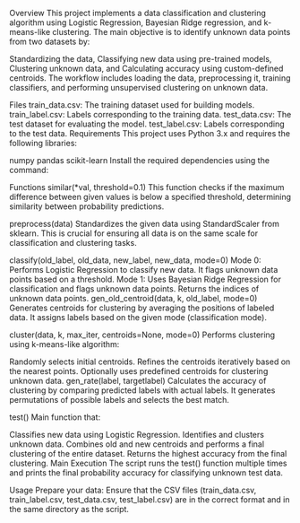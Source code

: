 Overview
This project implements a data classification and clustering algorithm using Logistic Regression, Bayesian Ridge regression, and k-means-like clustering. The main objective is to identify unknown data points from two datasets by:

Standardizing the data,
Classifying new data using pre-trained models,
Clustering unknown data, and
Calculating accuracy using custom-defined centroids.
The workflow includes loading the data, preprocessing it, training classifiers, and performing unsupervised clustering on unknown data.

Files
train_data.csv: The training dataset used for building models.
train_label.csv: Labels corresponding to the training data.
test_data.csv: The test dataset for evaluating the model.
test_label.csv: Labels corresponding to the test data.
Requirements
This project uses Python 3.x and requires the following libraries:

numpy
pandas
scikit-learn
Install the required dependencies using the command:

Functions
similar(*val, threshold=0.1)
This function checks if the maximum difference between given values is below a specified threshold, determining similarity between probability predictions.

preprocess(data)
Standardizes the given data using StandardScaler from sklearn. This is crucial for ensuring all data is on the same scale for classification and clustering tasks.

classify(old_label, old_data, new_label, new_data, mode=0)
Mode 0: Performs Logistic Regression to classify new data. It flags unknown data points based on a threshold.
Mode 1: Uses Bayesian Ridge Regression for classification and flags unknown data points.
Returns the indices of unknown data points.
gen_old_centroid(data, k, old_label, mode=0)
Generates centroids for clustering by averaging the positions of labeled data. It assigns labels based on the given mode (classification mode).

cluster(data, k, max_iter, centroids=None, mode=0)
Performs clustering using k-means-like algorithm:

Randomly selects initial centroids.
Refines the centroids iteratively based on the nearest points.
Optionally uses predefined centroids for clustering unknown data.
gen_rate(label, targetlabel)
Calculates the accuracy of clustering by comparing predicted labels with actual labels. It generates permutations of possible labels and selects the best match.

test()
Main function that:

Classifies new data using Logistic Regression.
Identifies and clusters unknown data.
Combines old and new centroids and performs a final clustering of the entire dataset.
Returns the highest accuracy from the final clustering.
Main Execution
The script runs the test() function multiple times and prints the final probability accuracy for classifying unknown test data.

Usage
Prepare your data: Ensure that the CSV files (train_data.csv, train_label.csv, test_data.csv, test_label.csv) are in the correct format and in the same directory as the script.

